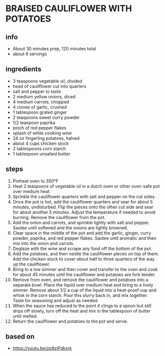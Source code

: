 # BRAISED CAULIFLOWER WITH POTATOES
## info  
* About 30 minutes prep, 120 minutes total
* about 6 servings  

## ingredients
* 3 teaspoons vegetable oil, divided
* head of cauliflower cut into quarters
* salt and pepper to taste
* 2 medium yellow onions, diced
* 4 medium carrots, chopped
* 4 cloves of garlic, crushed
* 1 tablespoon grated ginger
* 2 teaspoons sweet curry powder
* 1/2 teaspoon paprika
* pinch of red pepper flakes
* splash of white cooking wine
* 24 oz fingerling potatoes, halved
* about 4 cups chicken stock
* 2 tablespoons corn starch
* 1 tablespoon unsalted butter

## steps  
1. Preheat oven to 350°F
1. Heat 2 teaspoons of vegetable oil in a dutch oven or other oven-safe pot
   over medium heat.
1. Sprinkle the cauliflower quarters with salt and pepper on the cut sides.
1. Once the pot is hot, add the cauliflower quarters and sear for about 5
   minutes, undisturbed. Flip the pieces onto the other cut side and sear for
   about another 5 minutes. Adjust the temperature if needed to avoid burning.
   Remove the cauliflower from the pot.
1. Add the onion and carrots, and sprinkle lightly with salt and pepper. Sautee
   until softened and the onions are lightly browned.
1. Clear space in the middle of the pot and add the garlic, ginger, curry
   powder, paprika, and red pepper flakes. Sautee until aromatic and then mix
   into the onion and carrots.
1. Deglaze with the wine and scrape any fond off the bottom of the pot.
1. Add the potatoes, and then nestle the cauliflower pieces on top of them. Add
   the chicken stock to cover about half to three quarters of the way up the
   cauliflower.
1. Bring to a low simmer and then cover and transfer to the oven and cook for
   about 45 minutes until the cauliflower and potatoes are fork tender.
1. Remove from oven, and remove the cauliflower and potatoes into a separate
   bowl. Place the liquid over medium heat and bring to a lively simmer. Remove
   about 1/2 a cup of the liquid into a heat-proof cup and whisk in the corn
   starch.  Pour this slurry back in, and mix together. Taste for seasoning and
   adjust as needed.
1. When the sauce has reduced to the point it clings to a spoon but still drips
   off slowly, turn off the heat and mix in the tablespoon of butter until
   melted.
1. Return the cauliflower and potatoes to the pot and serve.

## based on
* https://youtu.be/zp9zjPdksrk
